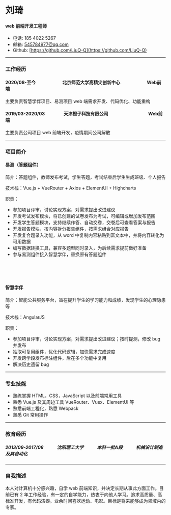 # 刘琦

#### web 前端开发工程师

* 电话: 185 4022 5267
* 邮箱: 545784977@qq.com
* Github: [https://github.com/LiuQ-Q](https://github.com/LiuQ-Q)

---

### 工作经历

#### 2020/08-至今　　　　　　北京师范大学高精尖创新中心　　　　　　Web前端

主要负责智慧学伴项目、易测项目 web 端需求开发、代码优化、功能重构

#### 2019/03-2020/03　　　　&nbsp;天津橙子科技有限公司　　　　　　　　　Web前端

主要负责公司项目 web 前端开发，疫情期间公司解散

---

### 项目简介

#### 易测（答题组件）

简介：答题组件，教师发布考试，学生答题，考试结束后学生生成班级、个人报告

技术栈：Vue.js + VueRouter + Axios + ElementUI + Highcharts

职责：
* 参加项目评审，讨论实现方案，对需求提出改进建议
* 开发考试发布模块，将已创建的试卷发布为考试，可编辑或增加发布范围
* 开发学生答题模块，支持继续作答、自动交卷，交卷后可查看答案与报告
* 开发报告模块，按内容拆分报告组件，按需求组合对应报告
* 开发复合题录入功能，从 word 中复制内容粘贴到富文本中，并将内容转化为可用数据
* 编写数据转换工具，兼容多题型同时录入，为后续需求提前做好准备
* 参与易测组件接入智慧学伴，替换原有答题组件

<br/>
<br/>
<br/>

#### 智慧学伴

简介：智能公共服务平台，旨在提升学生的学习能力和成绩，发现学生的心理隐患等

技术栈：AngularJS

职责：
* 参加项目评审，讨论实现方案，对需求提出改进建议；按时提测，修改 bug 并发布
* 抽取可复用组件，优化代码逻辑，加快需求完成速度
* 开发跨学段发布标注组件，后在多个功能中复用
* 解决历史遗留 bug

<!-- #### PSAA（问题解决能力测评）

简介：学生在线作答教师布置的题目，记录学生答题情况与行为数据，生成测试报告

技术栈：Vue.js + VueRouter + Vuex + Axios + ElementUI + ECharts

职责：
* 参加项目评审，与后端讨论实现方案，对需求提出改进建议；按时提测，修改 bug 并发布
* 对复杂的页面，按功能进行组件拆分，提升复用性、可阅读性
* 使用动态路由，对角色页面权限进行控制
* 重构报告查看与报告下载功能模块
* 项目性能优化 -->

<!-- <br/>

#### 博客项目

简介：主要为个人对前端、服务端相关技术练习，搭建个人网站，记录一些学习内容

链接：[http://liu7.xyz/](http://liu7.xyz/)

职责：

* 使用 Nuxt.js + TypeScript + ElementUI 构建项目前端，使用 webpack 进行项目压缩打包
* 使用 Egg.js + MySql 构建项目服务端
* 使用 Nginx 构建服务器，运行于阿里云服务器 CentOS 操作系统 -->

---

### 专业技能

* 熟练掌握 HTML，CSS，JavaScript 以及前端常用工具
* 熟悉 Vue.js 及其周边工具 VueRouter、Vuex、ElementUI 等
* 熟悉前端工程化，熟悉 Webpack
* 熟悉 Git 常用操作

---

### 教育经历

##### 2013/09-2017/06　　　沈阳理工大学　　　本科一批A段　　　机械设计制造及其自动化

---

### 自我描述

本人对计算机十分感兴趣，自学 web 前端知识，并决定长期从事此方面工作。目前已有 2 年工作经验，有一定的自学能力，热衷于向他人学习。追求高质量、高标准开发，有代码洁癖。业余时间喜欢运动、电影。目标是将来能够成为领域内的专家。